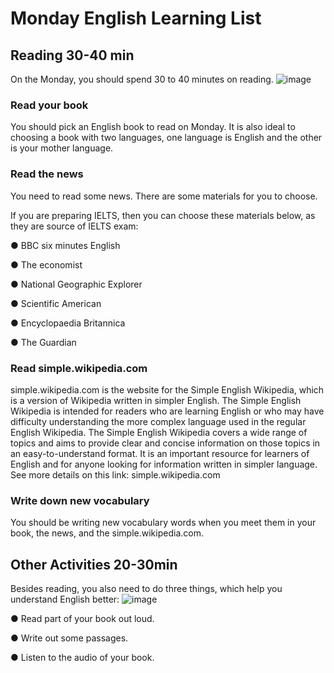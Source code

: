 # Monday English Learning List
## Reading 30-40 min
On the Monday, you should spend 30 to 40 minutes on reading. 
![image](https://user-images.githubusercontent.com/65701532/209764876-27426b38-493b-45a9-bacb-0fbeaafbdb1f.png)

### Read your book
You should pick an English book to read on Monday. It is also ideal to choosing a book with two languages, one language is English and the other is your mother language.

### Read the news
You need to read some news. There are some materials for you to choose. 

If you are preparing IELTS, then you can choose these materials below, as they are source of IELTS exam:

● BBC six minutes English 

● The economist 

● National Geographic Explorer 

● Scientific American

● Encyclopaedia Britannica

● The Guardian

### Read simple.wikipedia.com
simple.wikipedia.com is the website for the Simple English Wikipedia, which is a version of Wikipedia written in simpler English. 
The Simple English Wikipedia is intended for readers who are learning English or who may have difficulty understanding the more complex language used in the regular English Wikipedia. 
The Simple English Wikipedia covers a wide range of topics and aims to provide clear and concise information on those topics in an easy-to-understand format. 
It is an important resource for learners of English and for anyone looking for information written in simpler language.
See more details on this link: 
simple.wikipedia.com

### Write down new vocabulary
You should be writing new vocabulary words when you meet them in your book, the news, and the simple.wikipedia.com.

## Other Activities 20-30min 

Besides reading, you also need to do three things, which help you understand English better:
![image](https://user-images.githubusercontent.com/65701532/209764908-140fdec8-cce5-40ef-bd30-49472201c7da.png)

● Read part of your book out loud.

● Write out some passages.

● Listen to the audio of your book.



